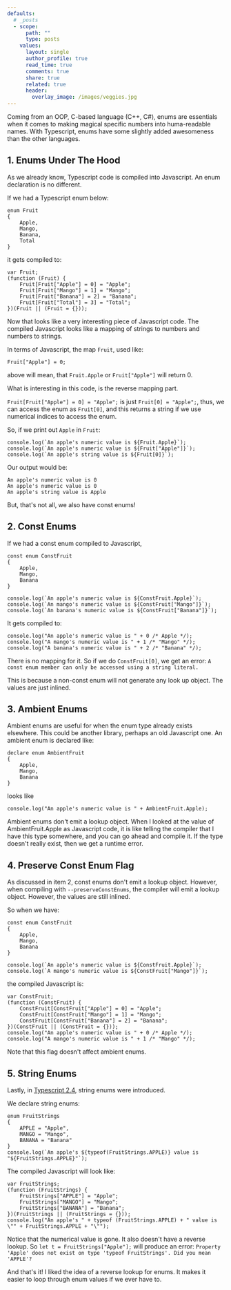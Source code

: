 ```yaml
---
defaults:
  # _posts
  - scope:
      path: ""
      type: posts
    values:
      layout: single
      author_profile: true
      read_time: true
      comments: true
      share: true
      related: true
      header:
        overlay_image: /images/veggies.jpg
---
```


Coming from an OOP, C-based language (C++, C#), enums are essentials when it comes to making magical specific numbers into huma-readable names. With Typescript, enums have some slightly added awesomeness than the other languages.

## 1. Enums Under The Hood

As we already know, Typescript code is compiled into Javascript. An enum declaration is no different.

If we had a Typescript enum below:

```
enum Fruit
{
    Apple,
    Mango,
    Banana,
    Total
}
```

it gets compiled to:
```
var Fruit;
(function (Fruit) {
    Fruit[Fruit["Apple"] = 0] = "Apple";
    Fruit[Fruit["Mango"] = 1] = "Mango";
    Fruit[Fruit["Banana"] = 2] = "Banana";
    Fruit[Fruit["Total"] = 3] = "Total";
})(Fruit || (Fruit = {}));
```

Now that looks like a very interesting piece of Javascript code. The compiled Javascript looks like a mapping of strings to numbers and numbers to strings.

In terms of Javascript, the map `Fruit`, used like:
```
Fruit["Apple"] = 0;
```
above will mean, that `Fruit.Apple` or `Fruit["Apple"]` will return 0.

What is interesting in this code, is the reverse mapping part.

`Fruit[Fruit["Apple"] = 0] = "Apple";` is just `Fruit[0] = "Apple";`, thus, we can access the enum as `Fruit[0]`, and this returns a string if we use numerical indices to access the enum.


So, if we print out `Apple` in `Fruit`:
```
console.log(`An apple's numeric value is ${Fruit.Apple}`);
console.log(`An apple's numeric value is ${Fruit["Apple"]}`);
console.log(`An apple's string value is ${Fruit[0]}`);
```

Our output would be:
```
An apple's numeric value is 0
An apple's numeric value is 0
An apple's string value is Apple
```


But, that's not all, we also have const enums!

## 2. Const Enums

If we had a const enum compiled to Javascript,

```
const enum ConstFruit
{
    Apple,
    Mango,
    Banana
}

console.log(`An apple's numeric value is ${ConstFruit.Apple}`);
console.log(`An mango's numeric value is ${ConstFruit["Mango"]}`);
console.log(`An banana's numeric value is ${ConstFruit["Banana"]}`);
```

It gets compiled to:
```
console.log("An apple's numeric value is " + 0 /* Apple */);
console.log("A mango's numeric value is " + 1 /* "Mango" */);
console.log("A banana's numeric value is " + 2 /* "Banana" */);
```

There is no mapping for it. So if we do `ConstFruit[0]`, we get an error:
`A const enum member can only be accessed using a string literal.`

This is because a non-const enum will not generate any look up object. The values are just inlined.


## 3. Ambient Enums

Ambient enums are useful for when the enum type already exists elsewhere. This could be another library, perhaps an old Javascript one. An ambient enum is declared like:

```
declare enum AmbientFruit
{
    Apple,
    Mango,
    Banana
}
```
looks like
```
console.log("An apple's numeric value is " + AmbientFruit.Apple);
```

Ambient enums don't emit a lookup object. When I looked at the value of AmbientFruit.Apple as Javascript code, it is like telling the compiler that I have this type somewhere, and you can go ahead and compile it. If the type doesn't really exist, then we get a runtime error.

## 4. Preserve Const Enum Flag

As discussed in item 2, const enums don't emit a lookup object. However, when compiling with `--preserveConstEnums`, the compiler will emit a lookup object. However, the values are still inlined.

So when we have:
```
const enum ConstFruit
{
    Apple,
    Mango,
    Banana
}

console.log(`An apple's numeric value is ${ConstFruit.Apple}`);
console.log(`A mango's numeric value is ${ConstFruit["Mango"]}`);
```
the compiled Javascript is:
```
var ConstFruit;
(function (ConstFruit) {
    ConstFruit[ConstFruit["Apple"] = 0] = "Apple";
    ConstFruit[ConstFruit["Mango"] = 1] = "Mango";
    ConstFruit[ConstFruit["Banana"] = 2] = "Banana";
})(ConstFruit || (ConstFruit = {}));
console.log("An apple's numeric value is " + 0 /* Apple */);
console.log("A mango's numeric value is " + 1 /* "Mango" */);
```

Note that this flag doesn't affect ambient enums.

## 5. String Enums

Lastly, in [Typescript 2.4](https://www.typescriptlang.org/docs/handbook/release-notes/typescript-2-4.html), string enums were introduced.


We declare string enums:
```
enum FruitStrings
{
    APPLE = "Apple",
    MANGO = "Mango",
    BANANA = "Banana"
}
console.log(`An apple's ${typeof(FruitStrings.APPLE)} value is "${FruitStrings.APPLE}"`);
```
The compiled Javascript will look like:
```
var FruitStrings;
(function (FruitStrings) {
    FruitStrings["APPLE"] = "Apple";
    FruitStrings["MANGO"] = "Mango";
    FruitStrings["BANANA"] = "Banana";
})(FruitStrings || (FruitStrings = {}));
console.log("An apple's " + typeof (FruitStrings.APPLE) + " value is \"" + FruitStrings.APPLE + "\"");
```

Notice that the numerical value is gone. It also doesn't have a reverse lookup. So `let t = FruitStrings["Apple"];` will produce an error:
 `Property 'Apple' does not exist on type 'typeof FruitStrings'. Did you mean 'APPLE'?`


And that's it! I liked the idea of a reverse lookup for enums. It makes it easier to loop through enum values if we ever have to.
